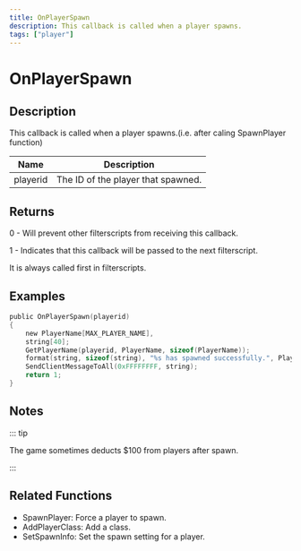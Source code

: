 ```yaml
---
title: OnPlayerSpawn
description: This callback is called when a player spawns.
tags: ["player"]
---
```


# OnPlayerSpawn

<TagLinks />

## Description

This callback is called when a player spawns.(i.e. after caling SpawnPlayer function)

| Name     | Description                        |
| -------- | ---------------------------------- |
| playerid | The ID of the player that spawned. |

## Returns

0 - Will prevent other filterscripts from receiving this callback.

1 - Indicates that this callback will be passed to the next filterscript.

It is always called first in filterscripts.

## Examples

```c
public OnPlayerSpawn(playerid)
{
    new PlayerName[MAX_PLAYER_NAME],
    string[40];
    GetPlayerName(playerid, PlayerName, sizeof(PlayerName));
    format(string, sizeof(string), "%s has spawned successfully.", PlayerName);
    SendClientMessageToAll(0xFFFFFFFF, string);
    return 1;
}
```

## Notes

::: tip

The game sometimes deducts $100 from players after spawn.

:::

## Related Functions

- SpawnPlayer: Force a player to spawn.
- AddPlayerClass: Add a class.
- SetSpawnInfo: Set the spawn setting for a player.
